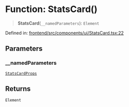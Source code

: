 # Function: StatsCard()

> **StatsCard**(`__namedParameters`): `Element`

Defined in: [frontend/src/components/ui/StatsCard.tsx:22](https://github.com/lsendel/sass/blob/ca8b2b87627589617e0de57047e1f50d53e78078/frontend/src/components/ui/StatsCard.tsx#L22)

## Parameters

### \_\_namedParameters

[`StatsCardProps`](../type-aliases/StatsCardProps.md)

## Returns

`Element`

